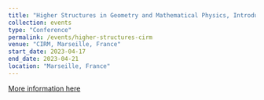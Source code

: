 ```yaml
---
title: "Higher Structures in Geometry and Mathematical Physics, Introductory School at CIRM in Luminy"
collection: events
type: "Conference"
permalink: /events/higher-structures-cirm
venue: "CIRM, Marseille, France"
start_date: 2023-04-17
end_date: 2023-04-21
location: "Marseille, France"
---
```


[More information here](https://conferences.cirm-math.fr/2697.html)

